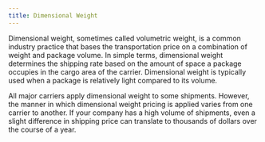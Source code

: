 ```yaml
---
title: Dimensional Weight
---
```


Dimensional weight, sometimes called volumetric weight, is a common industry practice that bases the transportation price on a combination of weight and package volume. In simple terms, dimensional weight determines the shipping rate based on the amount of space a package occupies in the cargo area of the carrier. Dimensional weight is typically used when a package is relatively light compared to its volume.

All major carriers apply dimensional weight to some shipments. However, the manner in which dimensional weight pricing is applied varies from one carrier to another. If your company has a high volume of shipments, even a slight difference in shipping price can translate to thousands of dollars over the course of a year.
